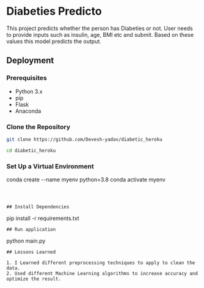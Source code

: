 
# Diabeties Predicto

This project predicts whether the person has Diabeties or not.
User needs to provide inputs such as insulin, age, BMI etc and submit. Based on these values this model predicts the output.


## Deployment

### Prerequisites
- Python 3.x
- pip
- Flask
- Anaconda

### Clone the Repository
```bash
git clone https://github.com/Devesh-yadav/diabetic_heroku

cd diabetic_heroku
```

### Set Up a Virtual Environment

conda create --name myenv python=3.8
conda activate myenv
```



## Install Dependencies
```
pip install -r requirements.txt
```
## Run application
```
python main.py

```
## Lessons Learned

1. I Learned different preprocessing techniques to apply to clean the data.
2. Used different Machine Learning algorithms to increase accuracy and optimize the result.

